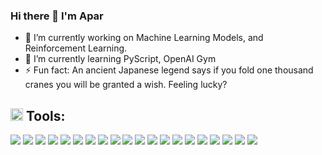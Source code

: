 ### Hi there 👋 I'm Apar




- 🔭 I’m currently working on Machine Learning Models, and Reinforcement Learning.
- 🌱 I’m currently learning PyScript, OpenAI Gym
- ⚡ Fun fact: An ancient Japanese legend says if you fold one thousand cranes you will be granted a wish. Feeling lucky?



## <img src= "https://user-images.githubusercontent.com/19261513/128235794-989956b9-8f49-4d9f-b437-f1fca8447306.png" height="20"/> Tools:
<p>
    <img src = "https://img.shields.io/badge/c-%2300599C.svg?style=for-the-badge&logo=c&logoColor=white"/>
    <img src = "https://img.shields.io/badge/c++-%2300599C.svg?style=for-the-badge&logo=c%2B%2B&logoColor=white" />
    <img src = "https://img.shields.io/badge/css3-%231572B6.svg?style=for-the-badge&logo=css3&logoColor=white "/>
     <img src = "https://img.shields.io/badge/html5-%23E34F26.svg?style=for-the-badge&logo=html5&logoColor=white "/>
     <img src = "https://img.shields.io/badge/java-%23ED8B00.svg?style=for-the-badge&logo=java&logoColor=white "/>
     <img src = "https://img.shields.io/badge/javascript-%23323330.svg?style=for-the-badge&logo=javascript&logoColor=%23F7DF1E"/>
     <img src = "https://img.shields.io/badge/latex-%23008080.svg?style=for-the-badge&logo=latex&logoColor=white "/>
     <img src = "https://img.shields.io/badge/python-3670A0?style=for-the-badge&logo=python&logoColor=ffdd54 "/>
     <img src = "https://img.shields.io/badge/react-%2320232a.svg?style=for-the-badge&logo=react&logoColor=%2361DAFB "/>
     <img src = " https://img.shields.io/badge/mysql-%2300f.svg?style=for-the-badge&logo=mysql&logoColor=white "/>
     <img src = "https://img.shields.io/badge/GoogleCloud-%234285F4.svg?style=for-the-badge&logo=google-cloud&logoColor=white "/>
     <img src = "https://img.shields.io/badge/Visual%20Studio%20Code-0078d7.svg?style=for-the-badge&logo=visual-studio-code&logoColor=white "/>
     <img src = "https://img.shields.io/badge/jupyter-%23FA0F00.svg?style=for-the-badge&logo=jupyter&logoColor=white "/> 
     <img src = "https://img.shields.io/badge/Anaconda-%2344A833.svg?style=for-the-badge&logo=anaconda&logoColor=white "/>
     <img src = "https://img.shields.io/badge/Keras-%23D00000.svg?style=for-the-badge&logo=Keras&logoColor=white "/>
     <img src = "https://img.shields.io/badge/numpy-%23013243.svg?style=for-the-badge&logo=numpy&logoColor=white "/>
    <img src = "https://img.shields.io/badge/pandas-%23150458.svg?style=for-the-badge&logo=pandas&logoColor=white "/>
    <img src = "https://img.shields.io/badge/PyTorch-%23EE4C2C.svg?style=for-the-badge&logo=PyTorch&logoColor=white "/>
     <img src = "https://img.shields.io/badge/git-%23F05033.svg?style=for-the-badge&logo=git&logoColor=white "/>
     <img src = "https://img.shields.io/badge/github-%23121011.svg?style=for-the-badge&logo=github&logoColor=white "/>
    
   
    
</p>
